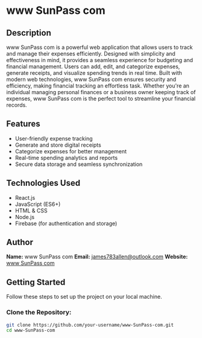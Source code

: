 # www SunPass com

## Description

www SunPass com is a powerful web application that allows users to track and manage their expenses efficiently. Designed with simplicity and effectiveness in mind, it provides a seamless experience for budgeting and financial management. Users can add, edit, and categorize expenses, generate receipts, and visualize spending trends in real time. Built with modern web technologies, www SunPass com ensures security and efficiency, making financial tracking an effortless task. Whether you're an individual managing personal finances or a business owner keeping track of expenses, www SunPass com is the perfect tool to streamline your financial records.

## Features

- User-friendly expense tracking  
- Generate and store digital receipts  
- Categorize expenses for better management  
- Real-time spending analytics and reports  
- Secure data storage and seamless synchronization  

## Technologies Used

- React.js  
- JavaScript (ES6+)  
- HTML & CSS  
- Node.js  
- Firebase (for authentication and storage)  

## Author  

**Name:** www SunPass com
**Email:** james783allen@outlook.com
**Website:** [www SunPass com](https://www-sunpass.com"Keyword")

## Getting Started  

Follow these steps to set up the project on your local machine.  

### Clone the Repository:  
```sh
git clone https://github.com/your-username/www-SunPass-com.git
cd www-SunPass-com
